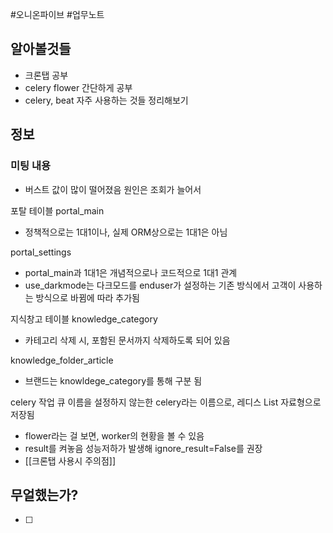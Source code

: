 #오니온파이브 #업무노트


## 알아볼것들

- 크론탭 공부
- celery flower 간단하게 공부
- celery, beat 자주 사용하는 것들 정리해보기
## 정보


### 미팅 내용
- 버스트 값이 많이 떨어졌음 원인은 조회가 늘어서

포탈 테이블
portal_main
- 정책적으로는 1대1이나, 실제 ORM상으로는 1대1은 아님

portal_settings
- portal_main과 1대1은 개념적으로나 코드적으로 1대1 관계
- use_darkmode는 다크모드를 enduser가 설정하는 기존 방식에서 고객이 사용하는 방식으로 바뀜에 따라 추가됨

지식창고 테이블
knowledge_category
- 카테고리 삭제 시, 포함된 문서까지 삭제하도록 되어 있음

knowledge_folder_article
- 브랜드는 knowldege_category를 통해 구분 됨

celery
작업 큐 이름을 설정하지 않는한 celery라는 이름으로, 레디스 List 자료형으로 저장됨
- flower라는 걸 보면, worker의 현황을 볼 수 있음
- result를 켜놓음 성능저하가 발생해 ignore_result=False를 권장
- [[크론탭 사용시 주의점]]

## 무얼했는가?

- [ ] 



